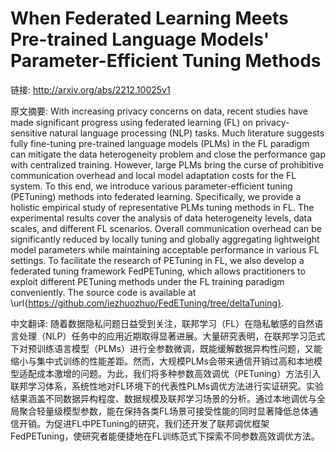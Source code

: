 # When Federated Learning Meets Pre-trained Language Models' Parameter-Efficient Tuning Methods

链接: http://arxiv.org/abs/2212.10025v1

原文摘要:
With increasing privacy concerns on data, recent studies have made
significant progress using federated learning (FL) on privacy-sensitive natural
language processing (NLP) tasks. Much literature suggests fully fine-tuning
pre-trained language models (PLMs) in the FL paradigm can mitigate the data
heterogeneity problem and close the performance gap with centralized training.
However, large PLMs bring the curse of prohibitive communication overhead and
local model adaptation costs for the FL system. To this end, we introduce
various parameter-efficient tuning (PETuning) methods into federated learning.
Specifically, we provide a holistic empirical study of representative PLMs
tuning methods in FL. The experimental results cover the analysis of data
heterogeneity levels, data scales, and different FL scenarios. Overall
communication overhead can be significantly reduced by locally tuning and
globally aggregating lightweight model parameters while maintaining acceptable
performance in various FL settings. To facilitate the research of PETuning in
FL, we also develop a federated tuning framework FedPETuning, which allows
practitioners to exploit different PETuning methods under the FL training
paradigm conveniently. The source code is available at
\url{https://github.com/iezhuozhuo/FedETuning/tree/deltaTuning}.

中文翻译:
随着数据隐私问题日益受到关注，联邦学习（FL）在隐私敏感的自然语言处理（NLP）任务中的应用近期取得显著进展。大量研究表明，在联邦学习范式下对预训练语言模型（PLMs）进行全参数微调，既能缓解数据异构性问题，又能缩小与集中式训练的性能差距。然而，大规模PLMs会带来通信开销过高和本地模型适配成本激增的问题。为此，我们将多种参数高效调优（PETuning）方法引入联邦学习体系，系统性地对FL环境下的代表性PLMs调优方法进行实证研究。实验结果涵盖不同数据异构程度、数据规模及联邦学习场景的分析。通过本地调优与全局聚合轻量级模型参数，能在保持各类FL场景可接受性能的同时显著降低总体通信开销。为促进FL中PETuning的研究，我们还开发了联邦调优框架FedPETuning，使研究者能便捷地在FL训练范式下探索不同参数高效调优方法。